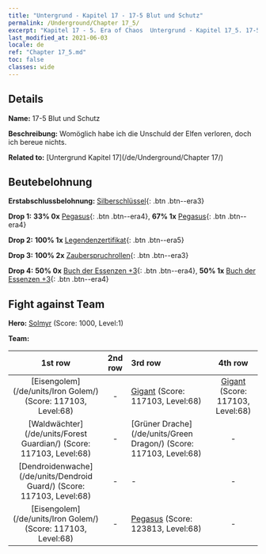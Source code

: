 ```yaml
---
title: "Untergrund - Kapitel 17 - 17-5 Blut und Schutz"
permalink: /Underground/Chapter 17_5/
excerpt: "Kapitel 17 - 5. Era of Chaos  Untergrund - Kapitel 17_5. 17-5 Blut und Schutz"
last_modified_at: 2021-06-03
locale: de
ref: "Chapter 17_5.md"
toc: false
classes: wide
---
```


## Details

 **Name:** 17-5 Blut und Schutz

 **Beschreibung:** Womöglich habe ich die Unschuld der Elfen verloren, doch ich bereue nichts.

 **Related to:** [Untergrund Kapitel 17](/de/Underground/Chapter 17/)

## Beutebelohnung

 **Erstabschlussbelohnung:** [Silberschlüssel](/ItemsDE/con_693/){: .btn .btn--era3}

 **Drop 1:** **33% 0x** [Pegasus](/ItemsDE/unt_202/){: .btn .btn--era4}, **67% 1x** [Pegasus](/ItemsDE/unt_202/){: .btn .btn--era4}

 **Drop 2:** **100% 1x** [Legendenzertifikat](/ItemsDE/mat_67/){: .btn .btn--era5}

 **Drop 3:** **100% 2x** [Zauberspruchrollen](/ItemsDE/con_694/){: .btn .btn--era3}

 **Drop 4:** **50% 0x** [Buch der Essenzen +3](/ItemsDE/mat_60/){: .btn .btn--era4}, **50% 1x** [Buch der Essenzen +3](/ItemsDE/mat_60/){: .btn .btn--era4}


## Fight against Team
 **Hero:** [Solmyr](/de/heroes/Solmyr/) (Score: 1000, Level:1)

 **Team:**


  | 1st row | 2nd row | 3rd row | 4th row |
  |:----:|:----:|:----|:----:|
  | [Eisengolem](/de/units/Iron Golem/) (Score: 117103, Level:68)  | - | [Gigant](/de/units/Giant/) (Score: 117103, Level:68)  | [Gigant](/de/units/Giant/) (Score: 117103, Level:68)  |
  | [Waldwächter](/de/units/Forest Guardian/) (Score: 117103, Level:68)  | - | [Grüner Drache](/de/units/Green Dragon/) (Score: 117103, Level:68)  | - |
  | [Dendroidenwache](/de/units/Dendroid Guard/) (Score: 117103, Level:68)  | - | - | - |
  | [Eisengolem](/de/units/Iron Golem/) (Score: 117103, Level:68)  | - | [Pegasus](/de/units/Pegasus/) (Score: 123813, Level:68)  | - |


